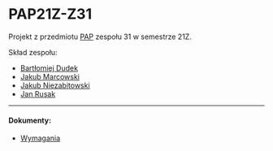 # PAP21Z-Z31

Projekt z przedmiotu [PAP](https://studia.elka.pw.edu.pl/f-pl/21Z/103A-INxxx-ISP-PAP/priv/ "Programowanie Aplikacyjne") zespołu 31 w semestrze 21Z.

Skład zespołu:

- [Bartłomiej Dudek](https://gitlab-stud.elka.pw.edu.pl/bdudek "Bartłomiej Dudek")
- [Jakub Marcowski](https://gitlab-stud.elka.pw.edu.pl/jmarcows "Jakub Marcowski")
- [Jakub Niezabitowski](https://gitlab-stud.elka.pw.edu.pl/jniezabi "Jakub Niezabitowski")
- [Jan Rusak](https://gitlab-stud.elka.pw.edu.pl/jrusak "Jan Rusak")

---

#### Dokumenty:

- [Wymagania](docs/wymagania.md "wymagania.md")
